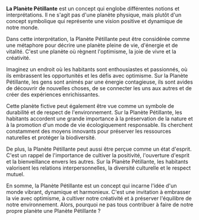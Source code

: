 **La Planète Pétillante** est un concept qui englobe différentes notions et interprétations. Il ne s'agit pas d'une planète physique, mais plutôt d'un concept symbolique qui représente une vision positive et dynamique de notre monde.

Dans cette interprétation, la Planète Pétillante peut être considérée comme une métaphore pour décrire une planète pleine de vie, d'énergie et de vitalité. C'est une planète où règnent l'optimisme, la joie de vivre et la créativité.

Imaginez un endroit où les habitants sont enthousiastes et passionnés, où ils embrassent les opportunités et les défis avec optimisme. Sur la Planète Pétillante, les gens sont animés par une énergie contagieuse, ils sont avides de découvrir de nouvelles choses, de se connecter les uns aux autres et de créer des expériences enrichissantes.

Cette planète fictive peut également être vue comme un symbole de durabilité et de respect de l'environnement. Sur la Planète Pétillante, les habitants accordent une grande importance à la préservation de la nature et à la promotion d'un mode de vie écologiquement responsable. Ils cherchent constamment des moyens innovants pour préserver les ressources naturelles et protéger la biodiversité.

De plus, la Planète Pétillante peut aussi être perçue comme un état d'esprit. C'est un rappel de l'importance de cultiver la positivité, l'ouverture d'esprit et la bienveillance envers les autres. Sur la Planète Pétillante, les habitants valorisent les relations interpersonnelles, la diversité culturelle et le respect mutuel.

En somme, la Planète Pétillante est un concept qui incarne l'idée d'un monde vibrant, dynamique et harmonieux. C'est une invitation à embrasser la vie avec optimisme, à cultiver notre créativité et à préserver l'équilibre de notre environnement. Alors, pourquoi ne pas tous contribuer à faire de notre propre planète une Planète Pétillante ?